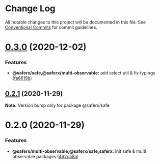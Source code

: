 # Change Log

All notable changes to this project will be documented in this file.
See [Conventional Commits](https://conventionalcommits.org) for commit guidelines.

# [0.3.0](https://github.com/KrickRay/saferx/compare/@saferx/safe@0.2.1...@saferx/safe@0.3.0) (2020-12-02)


### Features

* **@saferx/safe,@saferx/multi-observable:** add select util & fix typings ([fa6619b](https://github.com/KrickRay/saferx/commit/fa6619b17d01907fb53febbb4f2919054af7125f))





## [0.2.1](https://github.com/KrickRay/saferx/compare/@saferx/safe@0.2.0...@saferx/safe@0.2.1) (2020-11-29)

**Note:** Version bump only for package @saferx/safe





# 0.2.0 (2020-11-29)


### Features

* **@saferx/multi-observable,@saferx/safe,saferx:** init safe & multi observable packages ([462c58a](https://github.com/KrickRay/saferx/commit/462c58a9ba57296e368925cc41569785a1526eea))
